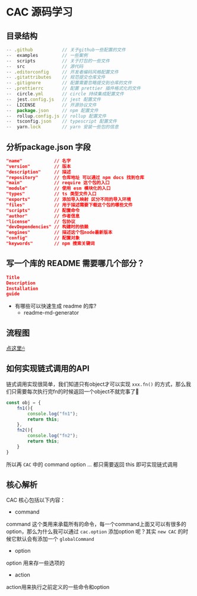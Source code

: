 # CAC 源码学习

## 目录结构

```javascript
-- .github           // 关于github一些配置的文件
--  examples         // 一些案例
--  scripts          // 关于打包的一些文件
--  src              // 源代码
-- .editorconfig     // 开发者编码风格配置文件
-- .gitattributes    // 规范提交仓库文件
-- .gitignore        // 配置需要忽略提交到仓库的文件
-- .prettierrc       // 配置 prettier 插件格式化的文件
--  circle.yml       // circle 持续集成配置文件
--  jest.config.js   // jest 配置文件
--  LICENSE          // 开源协议文件
--  package.json     // npm 配置文件
--  rollup.config.js // rollup 配置文件
--  tsconfig.json    // typescript 配置文件
--  yarn.lock        // yarn 安装一些包的信息
```

## 分析package.json 字段

```JSON
"name"            // 名字
"version"         // 版本
"description"     // 描述
"repository"      // 仓库地址 可以通过 npm docs 找到仓库
"main"            // require 这个包的入口
"module"          // 使用 esm 模块化的入口
"types"           // ts 类型文件入口
"exports"         // 添加导入映射 区分不同的导入环境
"files"           // 用于描述需要下载这个包的哪些文件
"scripts"         // 配置命令
"author"          // 作者信息
"license"         // 包协议
"devDependencies" // 构建时的依赖
"engines"         // 描述这个包node最新版本
"config"          // 配置对象
"keywords"        // npm 搜索关键词
```

## 写一个库的 README 需要哪几个部分？

```JSON
Title 
Description
Installation
guide
```

- 有哪些可以快速生成 readme 的库?
  - readme-md-generator

## 流程图

[点这里🖱](./flow.drawio )

## 如何实现链式调用的API

链式调用实现很简单，我们知道只有object才可以实现 `xxx.fn()` 的方式，那么我们只需要每次执行完fn的时候返回一个object不就完事了🙂

```js
const obj = {
    fn1(){
        console.log("fn1");
        return this;
    },
    fn2(){
        console.log("fn2");
        return this;
    }
}
```

所以再 `CAC` 中的 command option ... 都只需要返回 this 即可实现链式调用

## 核心解析

CAC 核心包括以下内容：

- command

command 这个类用来承载所有的命令，每一个command上面又可以有很多的option，那么为什么我可以通过 `cac.option` 添加option 呢？其实 `new CAC` 的时候它默认会有添加一个 `globalCommand`

- option

option 用来存一些选项的

- action

action用来执行之前定义的一些命令和option
